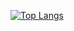 [![Top Langs](https://github-readme-stats.vercel.app/api/top-langs/?username=skeldes&theme=dark&layout=compact)](https://github.com/anuraghazra/github-readme-stats)
